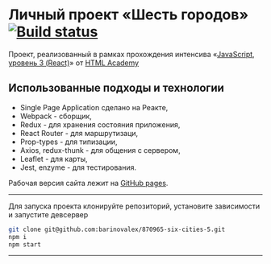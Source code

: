 # Личный проект «Шесть городов» [![Build status][travis-image]][travis-url]

Проект, реализованный в рамках прохождения интенсива «[JavaScript, уровень 3 (React)](https://htmlacademy.ru/intensive/react)» от [HTML Academy](https://htmlacademy.ru)


## Использованные подходы и технологии

* Single Page Application сделано на Реакте,
* Webpack - сборщик,
* Redux - для хранения состояния приложения,
* React Router - для маршрутизаци,
* Prop-types - для типизации,
* Axios, redux-thunk - для общения с сервером,
* Leaflet - для карты,
* Jest, enzyme - для тестирования.


Рабочая версия сайта лежит на [GitHub pages](https://barinovalex.github.io/870965-six-cities-5/).

---

Для запуска проекта клонируйте репозиторий, установите зависимости и запустите девсервер

```bash
git clone git@github.com:barinovalex/870965-six-cities-5.git
npm i
npm start
```

---

[travis-image]: https://travis-ci.com/htmlacademy-react/870965-six-cities-5.svg?branch=master
[travis-url]: https://travis-ci.com/htmlacademy-react/870965-six-cities-5
